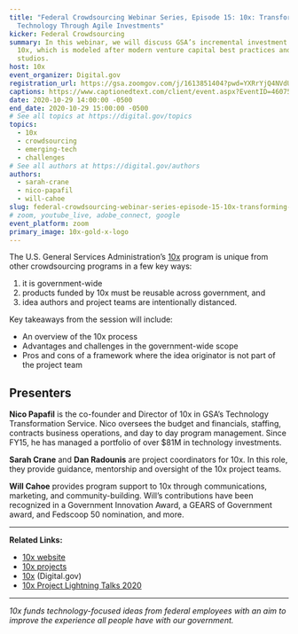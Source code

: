 ```yaml
---
title: "Federal Crowdsourcing Webinar Series, Episode 15: 10x: Transforming
  Technology Through Agile Investments"
kicker: Federal Crowdsourcing
summary: In this webinar, we will discuss GSA’s incremental investment program,
  10x, which is modeled after modern venture capital best practices and start up
  studios.
host: 10x
event_organizer: Digital.gov
registration_url: https://gsa.zoomgov.com/j/1613851404?pwd=YXRrYjQ4NVdUZWhPNHNJUEpDTFlxdz09
captions: https://www.captionedtext.com/client/event.aspx?EventID=4607560&CustomerID=321
date: 2020-10-29 14:00:00 -0500
end_date: 2020-10-29 15:00:00 -0500
# See all topics at https://digital.gov/topics
topics:
  - 10x
  - crowdsourcing
  - emerging-tech
  - challenges
# See all authors at https://digital.gov/authors
authors:
  - sarah-crane
  - nico-papafil
  - will-cahoe
slug: federal-crowdsourcing-webinar-series-episode-15-10x-transforming-technology-through-agile-investments
# zoom, youtube_live, adobe_connect, google
event_platform: zoom
primary_image: 10x-gold-x-logo
---
```


The U.S. General Services Administration’s [10x](https://10x.gsa.gov/) program is unique from other crowdsourcing programs in a few key ways:

1. it is government-wide
2. products funded by 10x must be reusable across government, and
3. idea authors and project teams are intentionally distanced.

Key takeaways from the session will include:

* An overview of the 10x process
* Advantages and challenges in the government-wide scope
* Pros and cons of a framework where the idea originator is not part of the project team

## Presenters

**Nico Papafil** is the co-founder and Director of 10x in GSA’s Technology Transformation Service. Nico oversees the budget and financials, staffing, contracts business operations, and day to day program management. Since FY15, he has managed a portfolio of over $81M in technology investments.

**Sarah Crane** and **Dan Radounis** are project coordinators for 10x. In this role, they provide guidance, mentorship and oversight of the 10x project teams.

**Will Cahoe** provides program support to 10x through communications, marketing, and community-building. Will’s contributions have been recognized in a Government Innovation Award, a GEARS of Government award, and Fedscoop 50 nomination, and more.

---

**Related Links:**

  * [10x website](http://10x.gsa.gov)
  * [10x projects](https://trello.com/b/NyUC0e0j/10x-project-tracking)
  * [10x](https://digital.gov/topics/10x/) (Digital.gov)
  * [10x Project Lightning Talks 2020](https://digital.gov/event/2020/06/30/10x-project-lightning-talks-2020/)

---

*10x funds technology-focused ideas from federal employees with an aim to improve the experience all people have with our government.*
